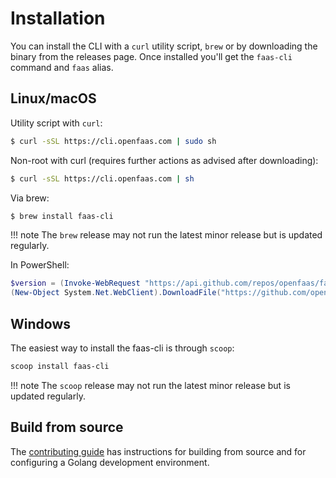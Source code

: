 # Installation

You can install the CLI with a `curl` utility script, `brew` or by downloading the binary from the releases page. Once installed you'll get the `faas-cli` command and `faas` alias.

## Linux/macOS

Utility script with `curl`:

```bash
$ curl -sSL https://cli.openfaas.com | sudo sh
```

Non-root with curl (requires further actions as advised after downloading):

```bash
$ curl -sSL https://cli.openfaas.com | sh
```

Via brew:

```bash
$ brew install faas-cli
```

!!! note
    The `brew` release may not run the latest minor release but is updated regularly.

In PowerShell:

```powershell
$version = (Invoke-WebRequest "https://api.github.com/repos/openfaas/faas-cli/releases/latest" | ConvertFrom-Json)[0].tag_name
(New-Object System.Net.WebClient).DownloadFile("https://github.com/openfaas/faas-cli/releases/download/$version/faas-cli.exe", "faas-cli.exe")
```

## Windows

The easiest way to install the faas-cli is through `scoop`:

```powershell
scoop install faas-cli
```

!!! note
    The `scoop` release may not run the latest minor release but is updated regularly.

## Build from source

The [contributing guide](../contributing) has instructions for building from source and for configuring a Golang development environment.